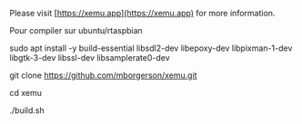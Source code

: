 Please visit [https://xemu.app](https://xemu.app) for more information.

Pour compiler sur ubuntu/rtaspbian

sudo apt install -y build-essential libsdl2-dev libepoxy-dev libpixman-1-dev libgtk-3-dev libssl-dev libsamplerate0-dev

git clone https://github.com/mborgerson/xemu.git

cd xemu

./build.sh
